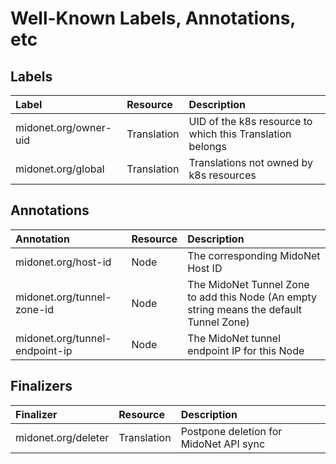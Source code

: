 # Well-Known Labels, Annotations, etc

## Labels

| Label                 | Resource    | Description                         |
|:----------------------|:------------|:------------------------------------|
| midonet.org/owner-uid | Translation | UID of the k8s resource to which this Translation belongs |
| midonet.org/global    | Translation | Translations not owned by k8s resources |

## Annotations

| Annotation                     | Resource    | Description                         |
|:-------------------------------|:------------|:------------------------------------|
| midonet.org/host-id            | Node        | The corresponding MidoNet Host ID   |
| midonet.org/tunnel-zone-id     | Node        | The MidoNet Tunnel Zone to add this Node (An empty string means the default Tunnel Zone) |
| midonet.org/tunnel-endpoint-ip | Node        | The MidoNet tunnel endpoint IP for this Node |

## Finalizers

| Finalizer             | Resource    | Description                         |
|:----------------------|:------------|:------------------------------------|
| midonet.org/deleter   | Translation | Postpone deletion for MidoNet API sync |

